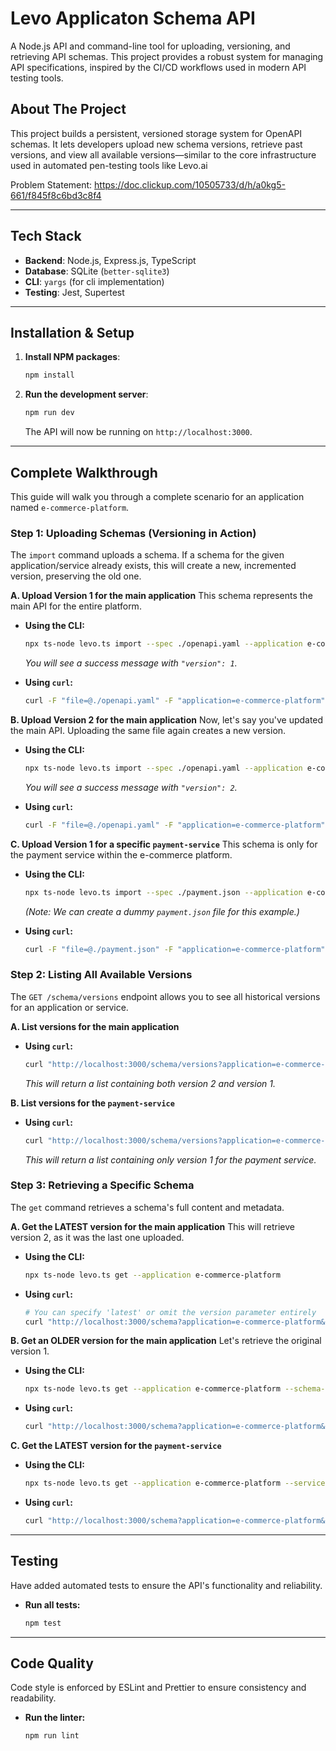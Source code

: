 # Levo Applicaton Schema API

A Node.js API and command-line tool for uploading, versioning, and retrieving API schemas. This project provides a robust system for managing API specifications, inspired by the CI/CD workflows used in modern API testing tools.

## About The Project

This project builds a persistent, versioned storage system for OpenAPI schemas. It lets developers upload new schema versions, retrieve past versions, and view all available versions—similar to the core infrastructure used in automated pen-testing tools like Levo.ai

Problem Statement: https://doc.clickup.com/10505733/d/h/a0kg5-661/f845f8c6bd3c8f4

---

## Tech Stack

* **Backend**: Node.js, Express.js, TypeScript
* **Database**: SQLite (`better-sqlite3`)
* **CLI**: `yargs` (for cli implementation)
* **Testing**: Jest, Supertest

---


## Installation & Setup

1.  **Install NPM packages**:
    ```bash
    npm install
    ```

2.  **Run the development server**:
    ```bash
    npm run dev
    ```
    The API will now be running on `http://localhost:3000`.

---

## Complete Walkthrough

This guide will walk you through a complete scenario for an application named `e-commerce-platform`.

### Step 1: Uploading Schemas (Versioning in Action)

The `import` command uploads a schema. If a schema for the given application/service already exists, this will create a new, incremented version, preserving the old one.

**A. Upload Version 1 for the main application**
This schema represents the main API for the entire platform.

* **Using the CLI:**
    ```bash
    npx ts-node levo.ts import --spec ./openapi.yaml --application e-commerce-platform
    ```
    *You will see a success message with `"version": 1`.*

* **Using `curl`:**
    ```bash
    curl -F "file=@./openapi.yaml" -F "application=e-commerce-platform" http://localhost:3000/upload
    ```

**B. Upload Version 2 for the main application**
Now, let's say you've updated the main API. Uploading the same file again creates a new version.

* **Using the CLI:**
    ```bash
    npx ts-node levo.ts import --spec ./openapi.yaml --application e-commerce-platform
    ```
    *You will see a success message with `"version": 2`.*

* **Using `curl`:**
    ```bash
    curl -F "file=@./openapi.yaml" -F "application=e-commerce-platform" http://localhost:3000/upload
    ```

**C. Upload Version 1 for a specific `payment-service`**
This schema is only for the payment service within the e-commerce platform.

* **Using the CLI:**
    ```bash
    npx ts-node levo.ts import --spec ./payment.json --application e-commerce-platform --service payment-service
    ```
    *(Note: We can create a dummy `payment.json` file for this example.)*

* **Using `curl`:**
    ```bash
    curl -F "file=@./payment.json" -F "application=e-commerce-platform" -F "service=payment-service" http://localhost:3000/upload
    ```

### Step 2: Listing All Available Versions

The `GET /schema/versions` endpoint allows you to see all historical versions for an application or service.

**A. List versions for the main application**

* **Using `curl`:**
    ```bash
    curl "http://localhost:3000/schema/versions?application=e-commerce-platform"
    ```
    *This will return a list containing both version 2 and version 1.*

**B. List versions for the `payment-service`**

* **Using `curl`:**
    ```bash
    curl "http://localhost:3000/schema/versions?application=e-commerce-platform&service=payment-service"
    ```
    *This will return a list containing only version 1 for the payment service.*

### Step 3: Retrieving a Specific Schema

The `get` command retrieves a schema's full content and metadata.

**A. Get the LATEST version for the main application**
This will retrieve version 2, as it was the last one uploaded.

* **Using the CLI:**
    ```bash
    npx ts-node levo.ts get --application e-commerce-platform
    ```

* **Using `curl`:**
    ```bash
    # You can specify 'latest' or omit the version parameter entirely
    curl "http://localhost:3000/schema?application=e-commerce-platform&version=latest"
    ```

**B. Get an OLDER version for the main application**
Let's retrieve the original version 1.

* **Using the CLI:**
    ```bash
    npx ts-node levo.ts get --application e-commerce-platform --schema-version 1
    ```

* **Using `curl`:**
    ```bash
    curl "http://localhost:3000/schema?application=e-commerce-platform&version=1"
    ```

**C. Get the LATEST version for the `payment-service`**

* **Using the CLI:**
    ```bash
    npx ts-node levo.ts get --application e-commerce-platform --service payment-service
    ```

* **Using `curl`:**
    ```bash
    curl "http://localhost:3000/schema?application=e-commerce-platform&service=payment-service"
    ```

---

## Testing

Have added automated tests to ensure the API's functionality and reliability.

* **Run all tests:**
    ```bash
    npm test
    ```

---

## Code Quality

Code style is enforced by ESLint and Prettier to ensure consistency and readability.

* **Run the linter:**
    ```bash
    npm run lint
    ```
```eof